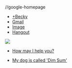 //google-homepage

<ul>
    <li><a href="name.asp">+Becky</a></li>
    <li><a href="gmail.asp">Gmail</a></li>
    <li><a href="image.asp">Image</a></li>
    <li><a href="hangout.asp">Hangout</a></li>
</ul>


<img src="http://www.droid-life.com/wp-content/uploads/2014/01/google-logo-new-flat.jpg" />

<ul>
<li><a href="title.asp">How may I help you?</a></li>
</ul>

<ul>
<li><a href="title.asp">My dog is called 'Dim Sum'</a></li>
</ul>

